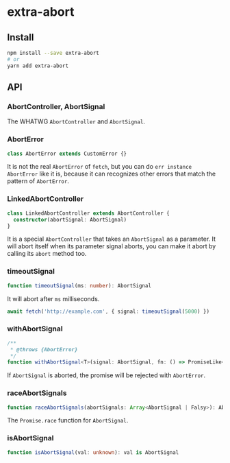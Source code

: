 # extra-abort
## Install
```sh
npm install --save extra-abort
# or
yarn add extra-abort
```

## API
### AbortController, AbortSignal
The WHATWG `AbortController` and `AbortSignal`.

### AbortError
```ts
class AbortError extends CustomError {}
```

It is not the real `AbortError` of `fetch`,
but you can do `err instance AbortError` like it is,
because it can recognizes other errors that match the pattern of `AbortError`.

### LinkedAbortController
```ts
class LinkedAbortController extends AbortController {
  constructor(abortSignal: AbortSignal)
}
```

It is a special `AbortController` that takes an `AbortSignal` as a parameter.
It will abort itself when its parameter signal aborts,
you can make it abort by calling its `abort` method too.

### timeoutSignal
```ts
function timeoutSignal(ms: number): AbortSignal
```

It will abort after `ms` milliseconds.

```ts
await fetch('http://example.com', { signal: timeoutSignal(5000) })
```

### withAbortSignal
```ts
/**
 * @throws {AbortError} 
 */
function withAbortSignal<T>(signal: AbortSignal, fn: () => PromiseLike<T>): Promise<T>
```

If `AbortSignal` is aborted, the promise will be rejected with `AbortError`.

### raceAbortSignals
```ts
function raceAbortSignals(abortSignals: Array<AbortSignal | Falsy>): AbortSignal
```

The `Promise.race` function for `AbortSignal`.

### isAbortSignal
```ts
function isAbortSignal(val: unknown): val is AbortSignal
```
